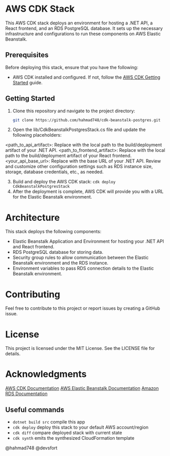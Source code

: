 # AWS CDK Stack
This AWS CDK stack deploys an environment for hosting a .NET API, a React frontend, and an RDS PostgreSQL database. It sets up the necessary infrastructure and configurations to run these components on AWS Elastic Beanstalk.

## Prerequisites

Before deploying this stack, ensure that you have the following:

- AWS CDK installed and configured. If not, follow the [AWS CDK Getting Started](https://docs.aws.amazon.com/cdk/latest/guide/getting_started.html) guide.

## Getting Started

1. Clone this repository and navigate to the project directory:

   ```bash
   git clone https://github.com/hahmad748/cdk-beanstalk-postgres.git


2. Open the lib/CdkBeanstalkPostgresStack.cs file and update the following placeholders:

<path_to_api_artifact>: Replace with the local path to the build/deployment artifact of your .NET API.
<path_to_frontend_artifact>: Replace with the local path to the build/deployment artifact of your React frontend.
<your_api_base_url>: Replace with the base URL of your .NET API.
Review and customize other configuration settings such as RDS instance size, storage, database credentials, etc., as needed.

3. Build and deploy the AWS CDK stack:
```cdk deploy CdkBeanstalkPostgresStack```
4. After the deployment is complete, AWS CDK will provide you with a URL for the Elastic Beanstalk environment.
# Architecture
This stack deploys the following components:

- Elastic Beanstalk Application and Environment for hosting your .NET API and React frontend.
- RDS PostgreSQL database for storing data.
- Security group rules to allow communication between the Elastic Beanstalk environment and the RDS instance.
- Environment variables to pass RDS connection details to the Elastic Beanstalk environment.


# Contributing
Feel free to contribute to this project or report issues by creating a GitHub issue.

# License
This project is licensed under the MIT License. See the LICENSE file for details.

# Acknowledgments
[AWS CDK Documentation](https://docs.aws.amazon.com/cdk/)
[AWS Elastic Beanstalk Documentation](https://github.com/aws-samples/aws-cdk-examples/tree/master/csharp/elasticbeanstalk)
[Amazon RDS Documentation](https://github.com/aws-samples/aws-cdk-examples/tree/master/csharp/)


## Useful commands

* `dotnet build src` compile this app
* `cdk deploy`       deploy this stack to your default AWS account/region
* `cdk diff`         compare deployed stack with current state
* `cdk synth`        emits the synthesized CloudFormation template

@hahmad748 @devsfort